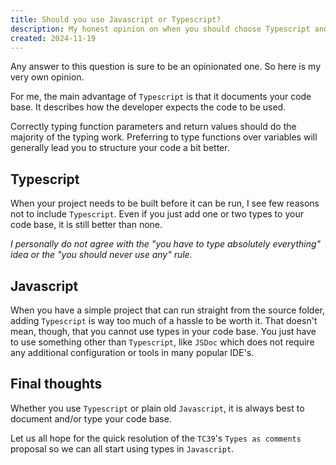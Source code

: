 ```yaml
---
title: Should you use Javascript or Typescript?
description: My honest opinion on when you should choose Typescript and when to stick with plain old Javascript.
created: 2024-11-19
---
```


Any answer to this question is sure to be an opinionated one. So here is my very own opinion.

For me, the main advantage of `Typescript` is that it documents your code base. It describes how the developer expects the code to be used.

Correctly typing function parameters and return values should do the majority of the typing work. Preferring to type functions over variables will generally lead you to structure your code a bit better.

## Typescript
When your project needs to be built before it can be run, I see few reasons not to include `Typescript`. Even if you just add one or two types to your code base, it is still better than none.

_I personally do not agree with the "you have to type absolutely everything" idea or the "you should never use any" rule._

## Javascript
When you have a simple project that can run straight from the source folder, adding `Typescript` is way too much of a hassle to be worth it. That doesn't mean, though, that you cannot use types in your code base. You just have to use something other than `Typescript`, like `JSDoc` which does not require any additional configuration or tools in many popular IDE's.

## Final thoughts
Whether you use `Typescript` or plain old `Javascript`, it is always best to document and/or type your code base.

Let us all hope for the quick resolution of the `TC39`'s `Types as comments` proposal so we can all start using types in `Javascript`.